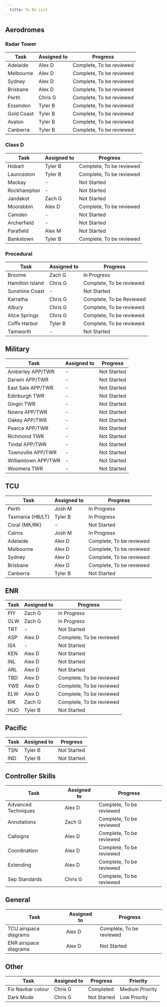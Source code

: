 ```yaml
---
  title: To Do List
---
```


## Aerodromes

### Radar Tower
| Task | Assigned to | Progress |
| ---- | ----------- | -------- |
| Adelaide | Alex D | Complete, To be reviewed |
| Melbourne | Alex D | Complete, To be reviewed |
| Sydney | Alex D | Complete, To be reviewed |
| Brisbane | Alex D | Complete, To be reviewed |
| Perth | Chris G | Complete, To be reviewed |
| Essendon | Tyler B | Complete, To be reviewed |
| Gold Coast | Tyler B | Complete, To be reviewed |
| Avalon | Tyler B | Complete, To be reviewed |
| Canberra | Tyler B | Complete, To be reviewed |

### Class D
| Task | Assigned to | Progress |
| ---- | ----------- | -------- |
| Hobart | Tyler B | Complete, To be reviewed |
| Launceston | Tyler B | Complete, To be reviewed |
| Mackay | - | Not Started |
| Rockhampton | - | Not Started |
| Jandakot | Zach G | Not Started |
| Moorabbin | Alex D | Complete, To be reviewed |
| Camden | - | Not Started |
| Archerfield | - | Not Started |
| Parafield | Alex M | Not Started |
| Bankstown | Tyler B | Complete, To be reviewed |

### Procedural
| Task | Assigned to | Progress |
| ---- | ----------- | -------- |
| Broome | Zach G | In Progress |
| Hamilton Island | Chris G | Complete, To be reviewed |
| Sunshine Coast | - | Not Started |
| Karratha | Chris G | Complete, To be Reviewed |
| Albury | Chris G | Complete, To be reviewed |
| Alice Springs | Chris G | Complete, To be reviewed |
| Coffs Harbor | Tyler B | Complete, To be reviewed |
| Tamworth | - | Not Started |

## Military
| Task | Assigned to | Progress |
| ---- | ----------- | -------- |
| Amberley APP/TWR | - | Not Started |
| Darwin APP/TWR | - | Not Started |
| East Sale APP/TWR | - | Not Started |
| Edinburgh TWR | - | Not Started |
| Gingin TWR | - | Not Started |
| Nowra APP/TWR | - | Not Started |
| Oakey APP/TWR | - | Not Started |
| Pearce APP/TWR | - | Not Started |
| Richmond TWR | - | Not Started |
| Tindal APP/TWR | - | Not Started |
| Townsville APP/TWR | - | Not Started |
| Williamtown APP/TWR | - | Not Started |
| Woomera TWR | - | Not Started |

## TCU
| Task | Assigned to | Progress |
| ---- | ----------- | -------- |
| Perth | Josh M | In Progress |
| Tasmania (HB/LT) | Tyler B | In Progress|
| Coral (MK/RK) | - | Not Started |
| Cairns | Josh M | In Progress |
| Adelaide | Alex D | Complete, To be reviewed |
| Melbourne | Alex D | Complete, To be reviewed |
| Sydney | Alex D | Complete, To be reviewed |
| Brisbane | Alex D | Complete, To be reviewed |
| Canberra | Tyler B | Not Started |

## ENR
| Task | Assigned to | Progress |
| ---- | ----------- | -------- |
| PIY | Zach G | In Progress |
| OLW | Zach G | In Progress |
| TRT | - | Not Started |
| ASP | Alex D | Complete, To be reviewed |
| ISA | - | Not Started |
| KEN | Alex D | Not Started |
| INL | Alex D | Not Started |
| ARL | Alex D | Not Started |
| TBD | Alex D | Complete, To be reviewed |
| YWE | Alex D | Complete, To be reviewed |
| ELW | Alex D | Complete, To be reviewed |
| BIK | Zach G | Complete, To be reviewed |
| HUO | Tyler B | Not Started |

## Pacific
| Task | Assigned to | Progress |
| ---- | ----------- | -------- |
| TSN | Tyler B | Not Started |
| IND | Tyler B | Not Started |

## Controller Skills
| Task | Assigned to | Progress |
| ---- | ----------- | -------- |
| Advanced Techniques | Alex D | Complete, To be reviewed |
| Annotations | Zach G | Complete, To be reviewed |
| Callsigns | Alex D | Complete, To be reviewed |
| Coordination | Alex D | Complete, To be reviewed |
| Extending | Alex D | Complete, To be reviewed |
| Sep Standards | Chris G | Complete, To be reviewed |

## General
| Task | Assigned to | Progress |
| ---- | ----------- | -------- |
| TCU airspace diagrams | Alex D | Complete, To be reviewed |
| ENR airspace diagrams | Alex D | Not Started |

## Other
| Task | Assigned to | Progress | Priority |
| ---- | ----------- | -------- | -------- |
| Fix Navbar colour | Chris G | Completed | Medium Priority|
| Dark Mode | Chris G | Not Started | Low Priority |

